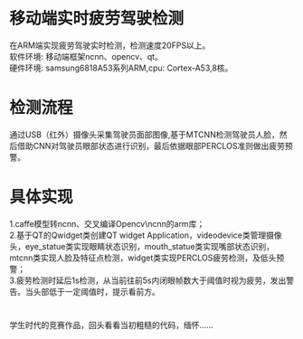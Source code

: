 # 移动端实时疲劳驾驶检测
在ARM端实现疲劳驾驶实时检测，检测速度20FPS以上。  
软件环境: 移动端框架ncnn、opencv、qt。  
硬件环境: samsung6818A53系列ARM,cpu: Cortex-A53,8核。
# 检测流程
通过USB（红外）摄像头采集驾驶员面部图像,基于MTCNN检测驾驶员人脸，然后借助CNN对驾驶员眼部状态进行识别，最后依据眼部PERCLOS准则做出疲劳预警。
# 具体实现
1.caffe模型转ncnn、交叉编译Opencv\ncnn的arm库；  
2.基于QT的Qwidget类创建QT widget Application，videodevice类管理摄像头，eye_statue类实现眼睛状态识别，mouth_statue类实现嘴部状态识别，mtcnn类实现人脸及特征点检测，widget类实现PERCLOS疲劳检测，及低头预警；  
3.疲劳检测时延后1s检测，从当前往前5s内闭眼帧数大于阈值时视为疲劳，发出警告。当头部低于一定阈值时，提示看前方。  
# #
学生时代的竞赛作品，回头看看当初粗糙的代码，缅怀......
